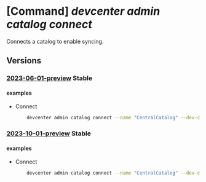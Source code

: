 # [Command] _devcenter admin catalog connect_

Connects a catalog to enable syncing.

## Versions

### [2023-06-01-preview](/Resources/mgmt-plane/L3N1YnNjcmlwdGlvbnMve30vcmVzb3VyY2Vncm91cHMve30vcHJvdmlkZXJzL21pY3Jvc29mdC5kZXZjZW50ZXIvZGV2Y2VudGVycy97fS9jYXRhbG9ncy97fS9jb25uZWN0/2023-06-01-preview.xml) **Stable**

<!-- mgmt-plane /subscriptions/{}/resourcegroups/{}/providers/microsoft.devcenter/devcenters/{}/catalogs/{}/connect 2023-06-01-preview -->

#### examples

- Connect
    ```bash
        devcenter admin catalog connect --name "CentralCatalog" --dev-center-name "Contoso" --resource-group "rg1"
    ```

### [2023-10-01-preview](/Resources/mgmt-plane/L3N1YnNjcmlwdGlvbnMve30vcmVzb3VyY2Vncm91cHMve30vcHJvdmlkZXJzL21pY3Jvc29mdC5kZXZjZW50ZXIvZGV2Y2VudGVycy97fS9jYXRhbG9ncy97fS9jb25uZWN0/2023-10-01-preview.xml) **Stable**

<!-- mgmt-plane /subscriptions/{}/resourcegroups/{}/providers/microsoft.devcenter/devcenters/{}/catalogs/{}/connect 2023-10-01-preview -->

#### examples

- Connect
    ```bash
        devcenter admin catalog connect --name "CentralCatalog" --dev-center-name "Contoso" --resource-group "rg1"
    ```
